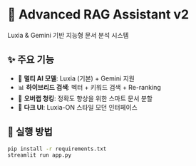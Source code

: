 # 🤖 Advanced RAG Assistant v2

Luxia & Gemini 기반 지능형 문서 분석 시스템

## ✨ 주요 기능
- 🔄 **멀티 AI 모델**: Luxia (기본) + Gemini 지원
- 📊 **하이브리드 검색**: 벡터 + 키워드 검색 + Re-ranking
- 🧩 **오버랩 청킹**: 정확도 향상을 위한 스마트 문서 분할
- 🎨 **다크 UI**: Luxia-ON 스타일 모던 인터페이스

## 🚀 실행 방법
```bash
pip install -r requirements.txt
streamlit run app.py

